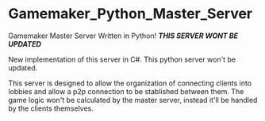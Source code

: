 # Gamemaker_Python_Master_Server
Gamemaker Master Server Written in Python! ***THIS SERVER WONT BE UPDATED***

New implementation of this server in C#. This python server won't be updated.

This server is designed to allow the organization of connecting clients into lobbies and allow a p2p connection to be stablished between them.
The game logic won't be calculated by the master server, instead it'll be handled by the clients themselves.
